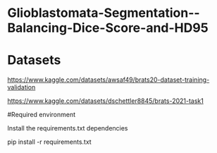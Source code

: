 # Glioblastomata-Segmentation--Balancing-Dice-Score-and-HD95

# Datasets

https://www.kaggle.com/datasets/awsaf49/brats20-dataset-training-validation

https://www.kaggle.com/datasets/dschettler8845/brats-2021-task1


#Required environment


Install the requirements.txt dependencies

pip install -r requirements.txt
